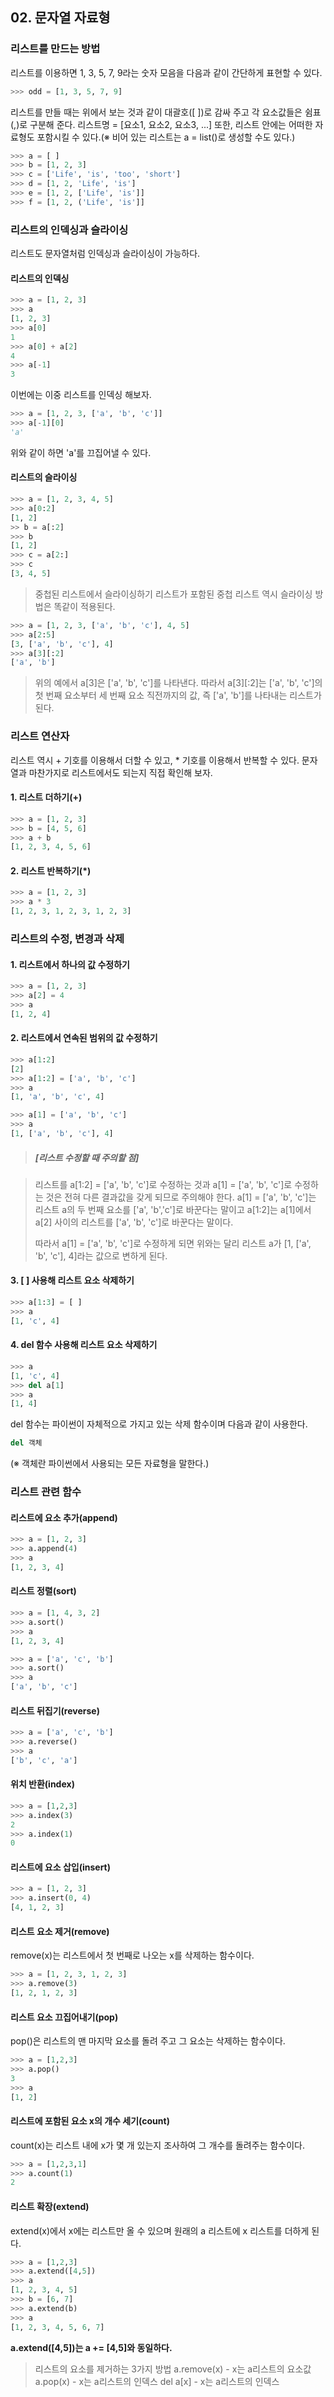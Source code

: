 ## 02. 문자열 자료형


### 리스트를 만드는 방법
리스트를 이용하면 1, 3, 5, 7, 9라는 숫자 모음을 다음과 같이 간단하게 표현할 수 있다.
```python
>>> odd = [1, 3, 5, 7, 9]
```
리스트를 만들 때는 위에서 보는 것과 같이 대괄호([ ])로 감싸 주고 각 요소값들은 쉼표(,)로 구분해 준다.
리스트명 = [요소1, 요소2, 요소3, ...]
또한, 리스트 안에는 어떠한 자료형도 포함시킬 수 있다.(※ 비어 있는 리스트는 a = list()로 생성할 수도 있다.)
```python
>>> a = [ ]
>>> b = [1, 2, 3]
>>> c = ['Life', 'is', 'too', 'short']
>>> d = [1, 2, 'Life', 'is']
>>> e = [1, 2, ['Life', 'is']]
>>> f = [1, 2, ('Life', 'is']]
```

### 리스트의 인덱싱과 슬라이싱
리스트도 문자열처럼 인덱싱과 슬라이싱이 가능하다.

#### 리스트의 인덱싱
```python
>>> a = [1, 2, 3]
>>> a
[1, 2, 3]
>>> a[0]
1
>>> a[0] + a[2]
4
>>> a[-1]
3
```
이번에는 이중 리스트를 인덱싱 해보자.
```python
>>> a = [1, 2, 3, ['a', 'b', 'c']]
>>> a[-1][0]
'a'
```
위와 같이 하면 'a'를 끄집어낼 수 있다.

#### 리스트의 슬라이싱
```python
>>> a = [1, 2, 3, 4, 5]
>>> a[0:2]
[1, 2]
>> b = a[:2]
>>> b
[1, 2]
>>> c = a[2:]
>>> c
[3, 4, 5]
```
> 중첩된 리스트에서 슬라이싱하기
> 리스트가 포함된 중첩 리스트 역시 슬라이싱 방법은 똑같이 적용된다.
```python
>>> a = [1, 2, 3, ['a', 'b', 'c'], 4, 5]
>>> a[2:5]
[3, ['a', 'b', 'c'], 4]
>>> a[3][:2]
['a', 'b']
```
> 위의 예에서 a[3]은 ['a', 'b', 'c']를 나타낸다.
> 따라서 a[3][:2]는 ['a', 'b', 'c']의 첫 번째 요소부터 세 번째 요소 직전까지의 값, 즉 ['a', 'b']를 나타내는 리스트가 된다.

### 리스트 연산자
리스트 역시 + 기호를 이용해서 더할 수 있고, * 기호를 이용해서 반복할 수 있다.
문자열과 마찬가지로 리스트에서도 되는지 직접 확인해 보자.

#### 1. 리스트 더하기(+)
```python
>>> a = [1, 2, 3]
>>> b = [4, 5, 6]
>>> a + b
[1, 2, 3, 4, 5, 6]
```

#### 2. 리스트 반복하기(*)
```python
>>> a = [1, 2, 3]
>>> a * 3
[1, 2, 3, 1, 2, 3, 1, 2, 3]
```

### 리스트의 수정, 변경과 삭제

#### 1. 리스트에서 하나의 값 수정하기
```python
>>> a = [1, 2, 3]
>>> a[2] = 4
>>> a
[1, 2, 4]
```

#### 2. 리스트에서 연속된 범위의 값 수정하기
```python
>>> a[1:2]
[2]
>>> a[1:2] = ['a', 'b', 'c']
>>> a
[1, 'a', 'b', 'c', 4]

>>> a[1] = ['a', 'b', 'c']
>>> a
[1, ['a', 'b', 'c'], 4]
```
> ##### [리스트 수정할 때 주의할 점]

> 리스트를 a[1:2] = ['a', 'b', 'c']로 수정하는 것과 a[1] = ['a', 'b', 'c']로 수정하는 것은 전혀 다른 결과값을 갖게 되므로 주의해야 한다.
> a[1] = ['a', 'b', 'c']는 리스트 a의 두 번째 요소를 ['a', 'b','c']로 바꾼다는 말이고
> a[1:2]는 a[1]에서 a[2] 사이의 리스트를 ['a', 'b', 'c']로 바꾼다는 말이다.
>
> 따라서 a[1] = ['a', 'b', 'c']로 수정하게 되면 위와는 달리 리스트 a가 [1, ['a', 'b', 'c'], 4]라는 값으로 변하게 된다.

#### 3. [ ] 사용해 리스트 요소 삭제하기
```python
>>> a[1:3] = [ ]
>>> a
[1, 'c', 4]
```
#### 4. del 함수 사용해 리스트 요소 삭제하기
```python
>>> a
[1, 'c', 4]
>>> del a[1]
>>> a
[1, 4]
```
del 함수는 파이썬이 자체적으로 가지고 있는 삭제 함수이며 다음과 같이 사용한다.
```python
del 객체
```
(※ 객체란 파이썬에서 사용되는 모든 자료형을 말한다.)

### 리스트 관련 함수

#### 리스트에 요소 추가(append)
```python
>>> a = [1, 2, 3]
>>> a.append(4)
>>> a
[1, 2, 3, 4]
```
#### 리스트 정렬(sort)
```python
>>> a = [1, 4, 3, 2]
>>> a.sort()
>>> a
[1, 2, 3, 4]

>>> a = ['a', 'c', 'b']
>>> a.sort()
>>> a
['a', 'b', 'c']
```
#### 리스트 뒤집기(reverse)
```python
>>> a = ['a', 'c', 'b']
>>> a.reverse()
>>> a
['b', 'c', 'a']
```
#### 위치 반환(index)
```python
>>> a = [1,2,3]
>>> a.index(3)
2
>>> a.index(1)
0
```
#### 리스트에 요소 삽입(insert)
```python
>>> a = [1, 2, 3]
>>> a.insert(0, 4)
[4, 1, 2, 3]
```
#### 리스트 요소 제거(remove)
remove(x)는 리스트에서 첫 번째로 나오는 x를 삭제하는 함수이다.
```python
>>> a = [1, 2, 3, 1, 2, 3]
>>> a.remove(3)
[1, 2, 1, 2, 3]
```
#### 리스트 요소 끄집어내기(pop)
pop()은 리스트의 맨 마지막 요소를 돌려 주고 그 요소는 삭제하는 함수이다.
```python
>>> a = [1,2,3]
>>> a.pop()
3
>>> a
[1, 2]
```
#### 리스트에 포함된 요소 x의 개수 세기(count)
count(x)는 리스트 내에 x가 몇 개 있는지 조사하여 그 개수를 돌려주는 함수이다.
```python
>>> a = [1,2,3,1]
>>> a.count(1)
2
```
#### 리스트 확장(extend)
extend(x)에서 x에는 리스트만 올 수 있으며 원래의 a 리스트에 x 리스트를 더하게 된다.
```python
>>> a = [1,2,3]
>>> a.extend([4,5])
>>> a
[1, 2, 3, 4, 5]
>>> b = [6, 7]
>>> a.extend(b)
>>> a
[1, 2, 3, 4, 5, 6, 7]
```
__a.extend([4,5])는 a += [4,5]와 동일하다.__

> 리스트의 요소를 제거하는 3가지 방법
> a.remove(x) - x는 a리스트의 요소값
> a.pop(x) - x는 a리스트의 인덱스
> del a[x] - x는 a리스트의 인덱스